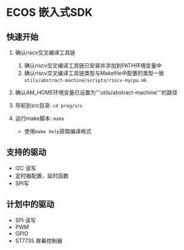 # ECOS 嵌入式SDK
## 快速开始
1. 确认riscv交叉编译工具链
    1. 确认riscv交叉编译工具链已安装并添加到PATH环境变量中
    2. 确认riscv交叉编译工具链类型与Makefile中配置的类型一致 ```utils/abstract-machine/scripts/riscv-mycpu.mk```

2. 确认AM_HOME环境变量已设置为'''utils/abstract-machine'''的路径
3. 导航到src目录: `cd prog/src`
4. 运行make脚本: `make`
    - 使用`make help`获取编译格式

## 支持的驱动
- I2C 读写
- 定时器配置，延时函数
- SPI写

## 计划中的驱动
- SPI 读写
- PWM
- GPIO
- ST7735 屏幕控制器
